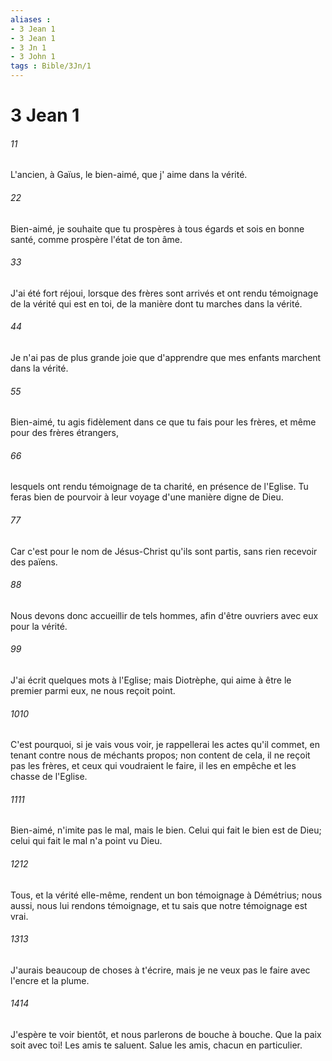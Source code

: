 ```yaml
---
aliases : 
- 3 Jean 1
- 3 Jean 1
- 3 Jn 1
- 3 John 1
tags : Bible/3Jn/1
---
```


# 3 Jean 1

###### 11
L'ancien, à Gaïus, le bien-aimé, que j' aime dans la vérité.
###### 22
Bien-aimé, je souhaite que tu prospères à tous égards et sois en bonne santé, comme prospère l'état de ton âme.
###### 33
J'ai été fort réjoui, lorsque des frères sont arrivés et ont rendu témoignage de la vérité qui est en toi, de la manière dont tu marches dans la vérité.
###### 44
Je n'ai pas de plus grande joie que d'apprendre que mes enfants marchent dans la vérité.
###### 55
Bien-aimé, tu agis fidèlement dans ce que tu fais pour les frères, et même pour des frères étrangers,
###### 66
lesquels ont rendu témoignage de ta charité, en présence de l'Eglise. Tu feras bien de pourvoir à leur voyage d'une manière digne de Dieu.
###### 77
Car c'est pour le nom de Jésus-Christ qu'ils sont partis, sans rien recevoir des païens.
###### 88
Nous devons donc accueillir de tels hommes, afin d'être ouvriers avec eux pour la vérité.
###### 99
J'ai écrit quelques mots à l'Eglise; mais Diotrèphe, qui aime à être le premier parmi eux, ne nous reçoit point.
###### 1010
C'est pourquoi, si je vais vous voir, je rappellerai les actes qu'il commet, en tenant contre nous de méchants propos; non content de cela, il ne reçoit pas les frères, et ceux qui voudraient le faire, il les en empêche et les chasse de l'Eglise.
###### 1111
Bien-aimé, n'imite pas le mal, mais le bien. Celui qui fait le bien est de Dieu; celui qui fait le mal n'a point vu Dieu.
###### 1212
Tous, et la vérité elle-même, rendent un bon témoignage à Démétrius; nous aussi, nous lui rendons témoignage, et tu sais que notre témoignage est vrai.
###### 1313
J'aurais beaucoup de choses à t'écrire, mais je ne veux pas le faire avec l'encre et la plume.
###### 1414
J'espère te voir bientôt, et nous parlerons de bouche à bouche. Que la paix soit avec toi! Les amis te saluent. Salue les amis, chacun en particulier.
